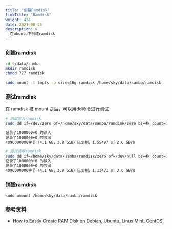 ```yaml
---
title: "创建Ramdisk"
linkTitle: "Ramdisk"
weight: 424
date: 2021-08-26
description: >
  在ubuntu下创建ramdisk
---
```


### 创建ramdisk

```bash
cd ~/data/samba
mkdir ramdisk
chmod 777 ramdisk

sudo mount -t tmpfs -o size=16g ramdisk /home/sky/data/samba/ramdisk
```

### 测试ramdisk

在 ramdisk 被 mount 之后，可以用dd命令进行测试 

```bash
# 测试写入ramdisk
sudo dd if=/dev/zero of=/home/sky/data/samba/ramdisk/zero bs=4k count=100000

记录了1000000+0 的读入
记录了1000000+0 的写出
4096000000字节（4.1 GB，3.8 GiB）已复制，1.55497 s，2.6 GB/s

# 测试读取ramdisk
sudo dd if=/home/sky/data/samba/ramdisk/zero of=/dev/null bs=4k count=1000000
记录了1000000+0 的读入
记录了1000000+0 的写出
4096000000字节（4.1 GB，3.8 GiB）已复制，1.13431 s，3.6 GB/s
```

### 销毁ramdisk

```
sudo umount /home/sky/data/samba/ramdisk
```

### 参考资料

- [How to Easily Create RAM Disk on Debian, Ubuntu, Linux Mint, CentOS](https://www.linuxbabe.com/command-line/create-ramdisk-linux) 